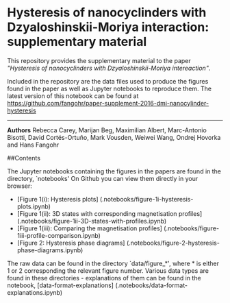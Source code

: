 # Hysteresis of nanocyclinders with Dzyaloshinskii-Moriya interaction: supplementary material

This repository provides the supplementary material to the paper _"Hysteresis of nanocyclinders with Dzyaloshinskii-Moriya intereaction"_.

Included in the repository are the data files used to produce the figures found in the paper as well as Jupyter notebooks to reproduce them.
The latest version of this notebook can be found at https://github.com/fangohr/paper-supplement-2016-dmi-nanocylinder-hysteresis

----------

**Authors**
Rebecca Carey, Marijan Beg, Maximilian Albert, Marc-Antonio Bisotti, David Cortés-Ortuño, Mark Vousden, Weiwei Wang, Ondrej Hovorka and Hans Fangohr

##Contents

The Jupyter notebooks containing the figures in the papers are found in the directory, `notebooks'
On Github you can view them directly in your browser:

- [Figure 1(i): Hysteresis plots] (.notebooks/figure-1i-hysteresis-plots.ipynb)
- [Figure 1(ii): 3D states with corresponding magnetisation profiles] (.notebooks/figure-1ii-3D-states-with-profiles.ipynb)
- [Figure 1(iii): Comparing the magnetisation profiles] (.notebooks/figure-1iii-profile-comparison.ipynb)
- [Figure 2: Hysteresis phase diagrams] (.notebooks/figure-2-hysteresis-phase-diagrams.ipynb)

The raw data can be found in the directory `data/figure_*', where * is either 1 or 2 corresponding the relevant figure number.
Various data types are found in these directories - explanations of them can be found in the notebook, [data-format-explanations] (.notebooks/data-format-explanations.ipynb)

